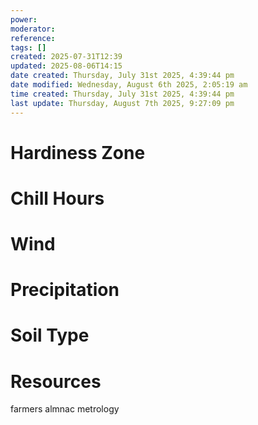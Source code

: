 ```yaml
---
power: 
moderator: 
reference: 
tags: []
created: 2025-07-31T12:39
updated: 2025-08-06T14:15
date created: Thursday, July 31st 2025, 4:39:44 pm
date modified: Wednesday, August 6th 2025, 2:05:19 am
time created: Thursday, July 31st 2025, 4:39:44 pm
last update: Thursday, August 7th 2025, 9:27:09 pm
---
```


# Hardiness Zone

# Chill Hours

# Wind

# Precipitation

# Soil Type

# Resources
farmers almnac
metrology


